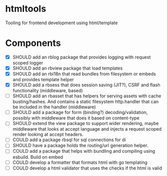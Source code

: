 # htmltools
Tooling for frontend development using html/template

# Components
- [x] SHOULD add an rblog package that provides logging with request scoped logger
- [x] SHOULD add an rbview package that load templates
- [x] SHOULD add an rbi18n that read bundles from filesystem or embeds and provides template helper
- [x] SHOULD add a rbsess that does session saving (JIT?), CSRF and flash functionality (middleware, based)
- [ ] SHOULD add an rbasset that has helpers for serving assets with cache busting/hashes. And contains a static filesystem http.handler that can be included in the handler (middleware)
- [ ] SHOULD add a package for form (binding?) decoding/validation, possibly with middleware that does it based on content-type
- [ ] SHOULD extend the view package to support wider rendering, maybe middleware that looks at accept language and injects a request scoped render looking at accept headers.
- [ ] COULD add a package rbsql for sql connections for di
- [ ] SHOULD have a package holds the routing/url generation helper. 
- [ ] COULD add a package that helps with bundling and compiling using esbuild. Build on embed
- [ ] COULD develop a formatter that formats html with go templating
- [ ] COULD develop a html validator that uses the checks if the html is valid